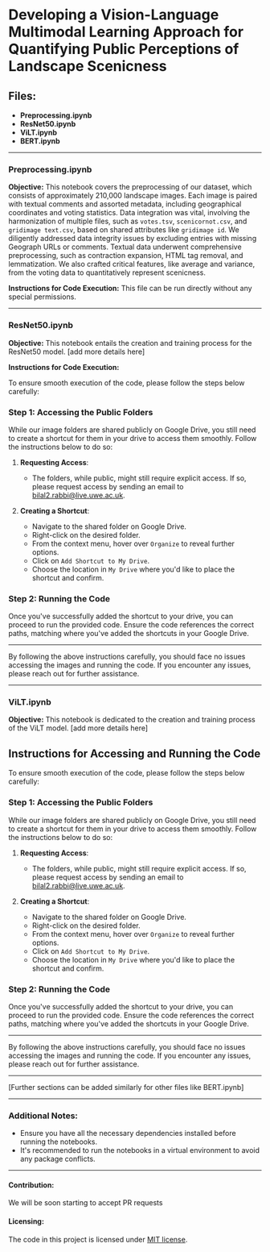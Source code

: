 # Developing a Vision-Language Multimodal Learning Approach for Quantifying Public Perceptions of Landscape Scenicness

## Files:

- **Preprocessing.ipynb**
- **ResNet50.ipynb**
- **ViLT.ipynb**
- **BERT.ipynb**

---

### Preprocessing.ipynb

**Objective:** This notebook covers the preprocessing of our dataset, which consists of approximately 210,000 landscape images. Each image is paired with textual comments and assorted metadata, including geographical coordinates and voting statistics. Data integration was vital, involving the harmonization of multiple files, such as `votes.tsv`, `scenicornot.csv`, and `gridimage text.csv`, based on shared attributes like `gridimage id`. We diligently addressed data integrity issues by excluding entries with missing Geograph URLs or comments. Textual data underwent comprehensive preprocessing, such as contraction expansion, HTML tag removal, and lemmatization. We also crafted critical features, like average and variance, from the voting data to quantitatively represent scenicness.

**Instructions for Code Execution:** This file can be run directly without any special permissions.

---

### ResNet50.ipynb

**Objective:** This notebook entails the creation and training process for the ResNet50 model. [add more details here]

**Instructions for Code Execution:**

To ensure smooth execution of the code, please follow the steps below carefully:

### Step 1: Accessing the Public Folders
While our image folders are shared publicly on Google Drive, you still need to create a shortcut for them in your drive to access them smoothly. Follow the instructions below to do so:

1. **Requesting Access**:
    - The folders, while public, might still require explicit access. If so, please request access by sending an email to [bilal2.rabbi@live.uwe.ac.uk](mailto:bilal2.rabbi@live.uwe.ac.uk).

2. **Creating a Shortcut**:
    - Navigate to the shared folder on Google Drive.
    - Right-click on the desired folder.
    - From the context menu, hover over `Organize` to reveal further options.
    - Click on `Add Shortcut to My Drive`.
    - Choose the location in `My Drive` where you'd like to place the shortcut and confirm.

### Step 2: Running the Code

Once you've successfully added the shortcut to your drive, you can proceed to run the provided code. Ensure the code references the correct paths, matching where you've added the shortcuts in your Google Drive.

---

By following the above instructions carefully, you should face no issues accessing the images and running the code. If you encounter any issues, please reach out for further assistance.


---

### ViLT.ipynb

**Objective:** This notebook is dedicated to the creation and training process of the ViLT model. [add more details here]

## Instructions for Accessing and Running the Code

To ensure smooth execution of the code, please follow the steps below carefully:

### Step 1: Accessing the Public Folders
While our image folders are shared publicly on Google Drive, you still need to create a shortcut for them in your drive to access them smoothly. Follow the instructions below to do so:

1. **Requesting Access**:
    - The folders, while public, might still require explicit access. If so, please request access by sending an email to [bilal2.rabbi@live.uwe.ac.uk](mailto:bilal2.rabbi@live.uwe.ac.uk).

2. **Creating a Shortcut**:
    - Navigate to the shared folder on Google Drive.
    - Right-click on the desired folder.
    - From the context menu, hover over `Organize` to reveal further options.
    - Click on `Add Shortcut to My Drive`.
    - Choose the location in `My Drive` where you'd like to place the shortcut and confirm.

### Step 2: Running the Code

Once you've successfully added the shortcut to your drive, you can proceed to run the provided code. Ensure the code references the correct paths, matching where you've added the shortcuts in your Google Drive.

---

By following the above instructions carefully, you should face no issues accessing the images and running the code. If you encounter any issues, please reach out for further assistance.


---

[Further sections can be added similarly for other files like BERT.ipynb]

---

### Additional Notes:

- Ensure you have all the necessary dependencies installed before running the notebooks.
- It's recommended to run the notebooks in a virtual environment to avoid any package conflicts.

---

#### Contribution:

We will be soon starting to accept PR requests

#### Licensing:

The code in this project is licensed under [MIT license](LICENSE).
